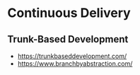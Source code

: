 # Continuous Delivery

## Trunk-Based Development

- https://trunkbaseddevelopment.com/
- https://www.branchbyabstraction.com/
